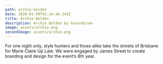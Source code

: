 ```yaml
---
path: archie-bolden
date: 2020-01-09T01:24:44.343Z
title: Archie Bolden
description: Archie Bolden by Groundcrew
image: assets/archie.png
secondImage: assets/archie.png
---
```

For one night only, style hunters and those alike take the streets of Brisbane for Marie Claire Up Late. We were engaged by James Street to create branding and design for the event’s 8th year.